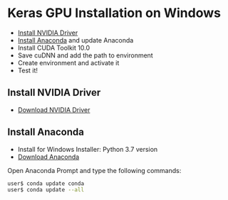 # Keras GPU Installation on Windows

* [Install NVIDIA Driver](#user-content-install-nvidia-driver)
* [Install Anaconda](#user-content-install-anaconda) and update Anaconda
* Install CUDA Toolkit 10.0
* Save cuDNN and add the path to environment
* Create environment and activate it
* Test it!

## Install NVIDIA Driver

* [Download NVIDIA Driver](https://www.nvidia.com/Download/index.aspx?lang=en-us)

## Install Anaconda

* Install for Windows Installer: Python 3.7 version
* [Download Anaconda](https://www.anaconda.com/distribution/)

Open Anaconda Prompt and type the following commands:

```bash
user$ conda update conda
user$ conda update --all
```
